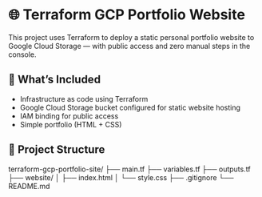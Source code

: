 # 🌐 Terraform GCP Portfolio Website

This project uses Terraform to deploy a static personal portfolio website to Google Cloud Storage — with public access and zero manual steps in the console.

## 🚀 What’s Included

- Infrastructure as code using Terraform
- Google Cloud Storage bucket configured for static website hosting
- IAM binding for public access
- Simple portfolio (HTML + CSS)

## 📂 Project Structure
terraform-gcp-portfolio-site/
├── main.tf
├── variables.tf
├── outputs.tf
├── website/
│ ├── index.html
│ └── style.css
├── .gitignore
└── README.md


